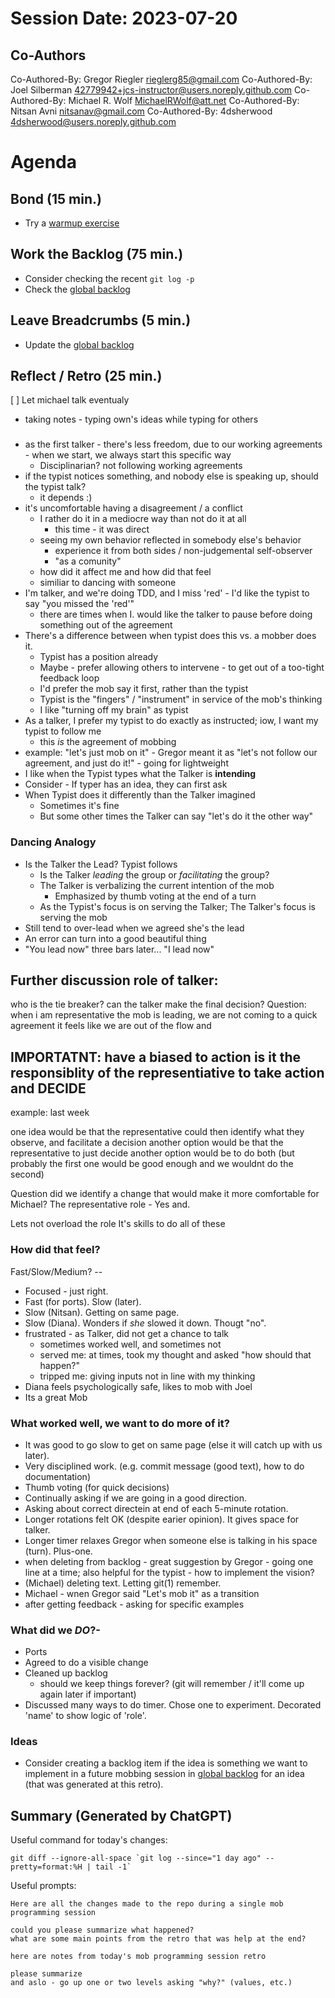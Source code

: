 # Session Date: 2023-07-20


## Co-Authors
Co-Authored-By: Gregor Riegler <rieglerg85@gmail.com>
Co-Authored-By: Joel Silberman <42779942+jcs-instructor@users.noreply.github.com>
Co-Authored-By: Michael R. Wolf <MichaelRWolf@att.net>
Co-Authored-By: Nitsan Avni <nitsanav@gmail.com>
Co-Authored-By: 4dsherwood <4dsherwood@users.noreply.github.com>

# Agenda

## Bond (15 min.)

-   Try a [warmup exercise](../docs/warmup-exercises.md)

## Work the Backlog (75 min.)

-   Consider checking the recent `git log -p`
-   Check the [global backlog](../docs/backlog.md)

## Leave Breadcrumbs (5 min.)

-   Update the [global backlog](../docs/backlog.md)

## Reflect / Retro (25 min.)
[ ] Let michael talk eventualy

- taking notes - typing own's ideas while typing for others

### 

- as the first talker - there's less freedom, due to our working agreements - when we start, we always start this specific way
  - Disciplinarian? not following working agreements
- if the typist notices something, and nobody else is speaking up, should the typist talk?
  - it depends :)
- it's uncomfortable having a disagreement / a conflict
  - I rather do it in a mediocre way than not do it at all
    - this time - it was direct
  - seeing my own behavior reflected in somebody else's behavior
    - experience it from both sides / non-judgemental self-observer
    - "as a comunity"
  - how did it affect me and how did that feel
  - similiar to dancing with someone
- I'm talker, and we're doing TDD, and I miss 'red' - I'd like the typist to say "you missed the 'red'"
  - there are times when I. would like the talker to pause before doing something out of the agreement
- There's a difference between when typist does this vs. a mobber does it.
  - Typist has a position already
  - Maybe - prefer allowing others to intervene - to get out of a too-tight feedback loop
  - I'd prefer the mob say it first, rather than the typist
  - Typist is the "fingers" / "instrument" in service of the mob's thinking
  - I like "turning off my brain" as typist
- As a talker, I prefer my typist to do exactly as instructed; iow, I want my typist to follow me
  - this *is* the agreement of mobbing
- example: "let's just mob on it" - Gregor meant it as "let's not follow our agreement, and just do it!" - going for lightweight
- I like when the Typist types what the Talker is **intending**
- Consider - If typer has an idea, they can first ask
- When Typist does it differently than the Talker imagined
  - Sometimes it's fine
  - But some other times the Talker can say "let's do it the other way"

### Dancing Analogy

- Is the Talker the Lead? Typist follows
  - Is the Talker *leading* the group or *facilitating* the group?
  - The Talker is verbalizing the current intention of the mob
    - Emphasized by thumb voting at the end of a turn
  - As the Typist's focus is on serving the Talker; The Talker's focus is serving the mob
- Still tend to over-lead when we agreed she's the lead
- An error can turn into a good beautiful thing
- "You lead now" three bars later... "I lead now"

## Further discussion role of talker:
who is the tie breaker?
can the talker make the final decision?
Question:  when i am representative
 the mob is leading, we are not coming to a quick agreement
 it feels like we are out of the flow and 

 IMPORTATNT: have a biased to action
 is it the responsiblity of the representiative to take action and DECIDE
 ----
 example: last week
 
one idea would be that the representative could then identify what they observe, and facilitate a decision
another option would be that the representative to just decide
another option would be to do both (but probably the first one would be good enough and we wouldnt do the second)
 
Question did we identify a change that would make it more comfortable for Michael?
  The representative role - Yes and.

Lets not overload the role
It's skills to do all of these


### How did that feel?
Fast/Slow/Medium? -- 
- Focused - just right.  
- Fast (for ports).  Slow (later).
- Slow (Nitsan).  Getting on same page.
- Slow (Diana).  Wonders if _she_ slowed it down.  Thougt "no".
- frustrated - as Talker, did not get a chance to talk
  - sometimes worked well, and sometimes not
  - served me: at times, took my thought and asked "how should that happen?"
  - tripped me: giving inputs not in line with my thinking
- Diana feels psychologically safe, likes to mob with Joel
- Its a great Mob


### What worked well, we want to do more of it?

- It was good to go slow to get on same page (else it will catch up with us later).
- Very disciplined work.  (e.g. commit message (good text), how to do documentation)
- Thumb voting (for quick decisions)
- Continually asking if we are going in a good direction.
- Asking about correct directein at end of each 5-minute rotation.
- Longer rotations felt OK (despite earier opinion).  It gives space for talker.
- Longer timer relaxes Gregor when someone else is talking in his space (turn).  Plus-one.
- when deleting from backlog - great suggestion by Gregor - going one line at a time; also helpful for the typist - how to implement the vision?
- (Michael) deleting text.  Letting git(1) remember.
- Michael - wnen Gregor said "Let's mob it" as a transition
- after getting feedback - asking for specific examples

### What did we _DO_?-

- Ports
- Agreed to do a visible change
- Cleaned up backlog
  - should we keep things forever? (git will remember / it'll come up again later if important)
- Discussed many ways to do timer.  Chose one to experiment.  Decorated 'name' to show logic of 'role'.

### Ideas

-   Consider creating a backlog item if the idea is something we want to implement in a future mobbing session in [global backlog](../docs/backlog.md)
    for an idea (that was generated at this retro).

## Summary (Generated by ChatGPT)

Useful command for today's changes:

```shell
git diff --ignore-all-space `git log --since="1 day ago" --pretty=format:%H | tail -1`
```

Useful prompts:

```
Here are all the changes made to the repo during a single mob programming session

could you please summarize what happened?
what are some main points from the retro that was help at the end?
```

```
here are notes from today's mob programming session retro

please summarize
and aslo - go up one or two levels asking "why?" (values, etc.)
```
